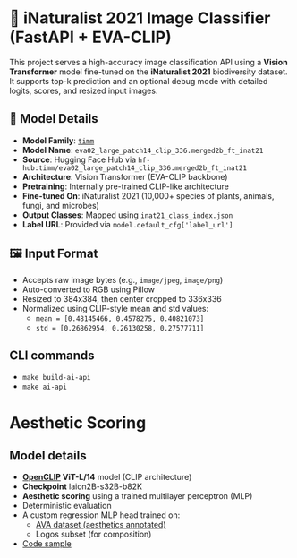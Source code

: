 # 🌿 iNaturalist 2021 Image Classifier (FastAPI + EVA-CLIP)

This project serves a high-accuracy image classification API using a **Vision Transformer** model fine-tuned on the **iNaturalist 2021** biodiversity dataset. It supports top-k prediction and an optional debug mode with detailed logits, scores, and resized input images.

## 🧠 Model Details

- **Model Family**: [`timm`](https://github.com/rwightman/pytorch-image-models)
- **Model Name**: `eva02_large_patch14_clip_336.merged2b_ft_inat21`
- **Source**: Hugging Face Hub via `hf-hub:timm/eva02_large_patch14_clip_336.merged2b_ft_inat21`
- **Architecture**: Vision Transformer (EVA-CLIP backbone)
- **Pretraining**: Internally pre-trained CLIP-like architecture
- **Fine-tuned On**: iNaturalist 2021 (10,000+ species of plants, animals, fungi, and microbes)
- **Output Classes**: Mapped using `inat21_class_index.json`
- **Label URL**: Provided via `model.default_cfg['label_url']`

## 🖼️ Input Format

- Accepts raw image bytes (e.g., `image/jpeg`, `image/png`)
- Auto-converted to RGB using Pillow
- Resized to 384x384, then center cropped to 336x336
- Normalized using CLIP-style mean and std values:
	- `mean = [0.48145466, 0.4578275, 0.40821073]`
	- `std = [0.26862954, 0.26130258, 0.27577711]`

## CLI commands
- `make build-ai-api`
- `make ai-api`


# Aesthetic Scoring

## Model details

- **[OpenCLIP](https://github.com/mlfoundations/open_clip) ViT-L/14** model (CLIP architecture)
- **Checkpoint** laion2B-s32B-b82K
- **Aesthetic scoring** using a trained multilayer perceptron (MLP)
- Deterministic evaluation
- A custom regression MLP head trained on:
  	- [AVA dataset (aesthetics annotated)](https://github.com/microsoft/LMOps/blob/main/promptist/aesthetic/ava%2Blogos-l14-linearMSE.pth)
	- Logos subset (for composition)
- [Code sample](https://github.com/christophschuhmann/improved-aesthetic-predictor/tree/main)
